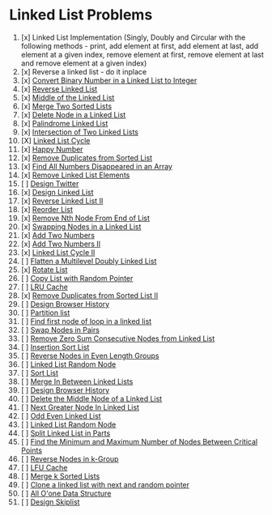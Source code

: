 # Linked List Problems

01. [x] Linked List Implementation (Singly, Doubly and Circular with the following methods - print, add element at first, add element at last, add element at a given index, remove element at first, remove element at last and remove element at a given index)
02. [x] Reverse a linked list - do it inplace
03. [x] [Convert Binary Number in a Linked List to Integer](https://leetcode.com/problems/convert-binary-number-in-a-linked-list-to-integer/)
04. [x] [Reverse Linked List](https://leetcode.com/problems/reverse-linked-list/)
05. [x] [Middle of the Linked List](https://leetcode.com/problems/middle-of-the-linked-list/)
06. [x] [Merge Two Sorted Lists](https://leetcode.com/problems/merge-two-sorted-lists/)
07. [x] [Delete Node in a Linked List](https://leetcode.com/problems/delete-node-in-a-linked-list/)
08. [x] [Palindrome Linked List](https://leetcode.com/problems/palindrome-linked-list/)
09. [x] [Intersection of Two Linked Lists](https://leetcode.com/problems/intersection-of-two-linked-lists/)
10. [X] [Linked List Cycle](https://leetcode.com/problems/linked-list-cycle/)
11. [x] [Happy Number](https://leetcode.com/problems/happy-number/)
12. [x] [Remove Duplicates from Sorted List](https://leetcode.com/problems/remove-duplicates-from-sorted-list/)
13. [x] [Find All Numbers Disappeared in an Array](https://leetcode.com/problems/find-all-numbers-disappeared-in-an-array/)
14. [x] [Remove Linked List Elements](https://leetcode.com/problems/remove-linked-list-elements/)
15. [ ] [Design Twitter](https://leetcode.com/problems/design-twitter/)
16. [x] [Design Linked List](https://leetcode.com/problems/design-linked-list/)
17. [x] [Reverse Linked List II](https://leetcode.com/problems/reverse-linked-list-ii/)
18. [x] [Reorder List](https://leetcode.com/problems/reorder-list/)
19. [x] [Remove Nth Node From End of List](https://leetcode.com/problems/remove-nth-node-from-end-of-list/)
20. [x] [Swapping Nodes in a Linked List](https://leetcode.com/problems/swapping-nodes-in-a-linked-list/)
21. [x] [Add Two Numbers](https://leetcode.com/problems/add-two-numbers/)
22. [x] [Add Two Numbers II](https://leetcode.com/problems/add-two-numbers-ii/)
23. [x] [Linked List Cycle II](https://leetcode.com/problems/linked-list-cycle-ii/)
24. [ ] [Flatten a Multilevel Doubly Linked List](https://leetcode.com/problems/flatten-a-multilevel-doubly-linked-list/)
25. [x] [Rotate List](https://leetcode.com/problems/rotate-list/)
26. [ ] [Copy List with Random Pointer](https://leetcode.com/problems/copy-list-with-random-pointer/)
27. [ ] [LRU Cache](https://leetcode.com/problems/lru-cache/)
28. [x] [Remove Duplicates from Sorted List II](https://leetcode.com/problems/remove-duplicates-from-sorted-list-ii/)
29. [ ] [Design Browser History](https://leetcode.com/problems/design-browser-history/)
30. [ ] [Partition list](https://leetcode.com/problems/partition-list/)
31. [ ] [Find first node of loop in a linked list](https://www.geeksforgeeks.org/find-first-node-of-loop-in-a-linked-list/)
32. [ ] [Swap Nodes in Pairs](https://leetcode.com/problems/swap-nodes-in-pairs/)
33. [ ] [Remove Zero Sum Consecutive Nodes from Linked List](https://leetcode.com/problems/remove-zero-sum-consecutive-nodes-from-linked-list/)
34. [ ] [Insertion Sort List](https://leetcode.com/problems/insertion-sort-list/)
35. [ ] [Reverse Nodes in Even Length Groups](https://leetcode.com/problems/reverse-nodes-in-even-length-groups/)
36. [ ] [Linked List Random Node](https://leetcode.com/problems/linked-list-random-node/)
37. [ ] [Sort List](https://leetcode.com/problems/sort-list/)
38. [ ] [Merge In Between Linked Lists](https://leetcode.com/problems/merge-in-between-linked-lists/)
39. [ ] [Design Browser History](https://leetcode.com/problems/design-browser-history/)
40. [ ] [Delete the Middle Node of a Linked List](https://leetcode.com/problems/delete-the-middle-node-of-a-linked-list/)
41. [ ] [Next Greater Node In Linked List](https://leetcode.com/problems/next-greater-node-in-linked-list/)
42. [ ] [Odd Even Linked List](https://leetcode.com/problems/odd-even-linked-list/)
43. [ ] [Linked List Random Node](https://leetcode.com/problems/linked-list-random-node/)
44. [ ] [Split Linked List in Parts](https://leetcode.com/problems/split-linked-list-in-parts/)
45. [ ] [Find the Minimum and Maximum Number of Nodes Between Critical Points](https://leetcode.com/problems/find-the-minimum-and-maximum-number-of-nodes-between-critical-points/)
46. [ ] [Reverse Nodes in k-Group](https://leetcode.com/problems/reverse-nodes-in-k-group/)
47. [ ] [LFU Cache](https://leetcode.com/problems/lfu-cache/)
48. [ ] [Merge k Sorted Lists](https://leetcode.com/problems/merge-k-sorted-lists/)
49. [ ] [Clone a linked list with next and random pointer](https://www.geeksforgeeks.org/clone-linked-list-next-random-pointer-o1-space/)
50. [ ] [All O'one Data Structure](https://leetcode.com/problems/all-oone-data-structure/)
51. [ ] [Design Skiplist](https://leetcode.com/problems/design-skiplist/) 
